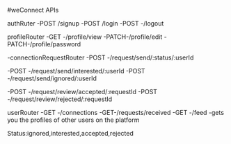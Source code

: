 #weConnect APIs


authRuter
-POST /signup
-POST /login
-POST -/logout

profileRouter
-GET -/profile/view
-PATCH-/profile/edit
-PATCH-/profile/password

-connectionRequestRouter
-POST -/request/send/:status/:userId



-POST -/request/send/interested/:userId
-POST -/request/send/ignored/:userId

-POST -/request/review/accepted/:requestId
-POST -/request/review/rejected/:requestId

userRouter
-GET -/connections
-GET-/requests/received
-GET -/feed -gets you the profiles of other users on the platform

Status:ignored,interested,accepted,rejected